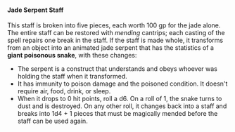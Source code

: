 #### Jade Serpent Staff

This staff is broken into five pieces, each worth 100 gp for the jade alone. The entire staff can be restored with *mending* cantrips; each casting of the spell repairs one break in the staff. If the staff is made whole, it transforms from an object into an animated jade serpent that has the statistics of a **giant poisonous snake**, with these changes:

- The serpent is a construct that understands and obeys whoever was holding the staff when it transformed.
- It has immunity to poison damage and the poisoned condition. It doesn't require air, food, drink, or sleep.
- When it drops to 0 hit points, roll a d6. On a roll of 1, the snake turns to dust and is destroyed. On any other roll, it changes back into a staff and breaks into 1d4 + 1 pieces that must be magically mended before the staff can be used again.